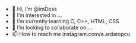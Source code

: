 - 👋 Hi, I’m @imDess
- 👀 I’m interested in ...
- 🌱 I’m currently learning  C, C++, HTML, CSS
- 💞️ I’m looking to collaborate on ...
- 📫 How to reach me instagram.com/a.ardatopcu

<!---
imDess/imDess is a ✨ special ✨ repository because its `README.md` (this file) appears on your GitHub profile.
You can click the Preview link to take a look at your changes.
--->
